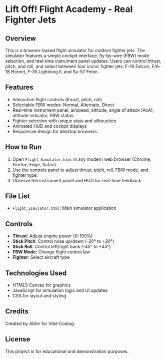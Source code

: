 # Lift Off! Flight Academy - Real Fighter Jets

## Overview
This is a browser-based flight simulator for modern fighter jets. The simulator features a simple cockpit interface, fly-by-wire (FBW) mode selection, and real-time instrument panel updates. Users can control thrust, pitch, and roll, and select between four iconic fighter jets: F-16 Falcon, F/A-18 Hornet, F-35 Lightning II, and Su-57 Felon.

## Features
- Interactive flight controls (thrust, pitch, roll)
- Selectable FBW modes: Normal, Alternate, Direct
- Real-time instrument panel: airspeed, altitude, angle of attack (AoA), attitude indicator, FBW status
- Fighter selection with unique stats and silhouettes
- Animated HUD and cockpit displays
- Responsive design for desktop browsers

## How to Run
1. Open `Flight_Simulator.html` in any modern web browser (Chrome, Firefox, Edge, Safari).
2. Use the controls panel to adjust thrust, pitch, roll, FBW mode, and fighter type.
3. Observe the instrument panel and HUD for real-time feedback.

## File List
- `Flight_Simulator.html`: Main simulator application


## Controls
- **Thrust**: Adjust engine power (0-100%)
- **Stick Pitch**: Control nose up/down (-20° to +20°)
- **Stick Roll**: Control left/right bank (-45° to +45°)
- **FBW Mode**: Change flight control law
- **Fighter**: Select aircraft type

## Technologies Used
- HTML5 Canvas for graphics
- JavaScript for simulation logic and UI updates
- CSS for layout and styling

## Credits
Created by Abhir for Vibe Coding.

## License
This project is for educational and demonstration purposes.

